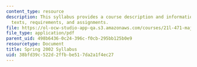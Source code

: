 ```yaml
---
content_type: resource
description: This syllabus provides a course description and information on course
  texts, requirements, and assignments.
file: https://ol-ocw-studio-app-qa.s3.amazonaws.com/courses/21l-471-major-english-novels-reading-romantic-fiction-spring-2002/38bfd39c522d2ffbbe517da2a1f4ec27_21L471__syllabus.pdf
file_type: application/pdf
parent_uid: 498b6436-0c24-396c-f0cb-295bb125b0e9
resourcetype: Document
title: Spring 2002 Syllabus
uid: 38bfd39c-522d-2ffb-be51-7da2a1f4ec27
---
```

